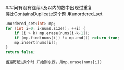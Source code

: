 ###问有没有连续k及以内的数中出现过重复  
	类比ContainsDuplicate这个题 用unordered_set  

```cpp
unordered_set<int> mp;
for (int i=0; i<nums.size(); ++i) {
    if (i > k) mp.erase(nums[i-k-1]);
    if (mp.find(nums[i]) != mp.end()) return true;
    mp.insert(nums[i]);
}
return false;
```

	当遍历超过k个时 开始删东西，用mp.erase(nums[i])  